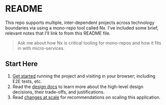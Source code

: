 # README

This repo supports multiple, inter-dependent projects across technology boundaries via using a mono-repo tool called Nx. I've included some brief, relevant notes that I'll link to from this README file.

> Ask me about how Nx is critical tooling for mono-repos and how it fits in with micro-services.

## Start Here

1. [Get started](./docs/getting-started.md) running the project and visiting in your browser; including E2E tests, etc.
2. Read the [design docs](./docs/design.md) to learn more about the high-level design decisions, their trade-offs, and justifications.
3. Read [changes at scale](./docs/changes-at-scale.md) for recommendations on scaling this application.
